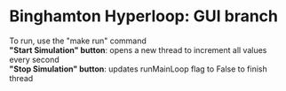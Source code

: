 # Binghamton Hyperloop: GUI branch

To run, use the "make run" command <br>
**"Start Simulation" button**: opens a new thread to increment all values every second <br>
**"Stop Simulation" button**: updates runMainLoop flag to False to finish thread <br>
